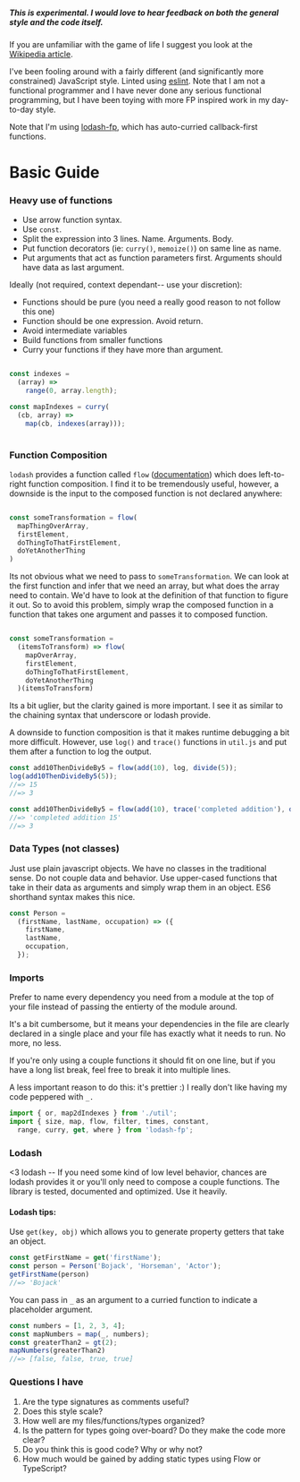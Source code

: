 ##### **This is experimental. I would love to hear feedback on both the general style and the code itself.**

If you are unfamiliar with the game of life I suggest you look at the [Wikipedia article](https://en.wikipedia.org/wiki/Conway%27s_Game_of_Life).

I've been fooling around with a fairly different (and significantly more
constrained) JavaScript style. Linted using [eslint](http://eslint.org/). Note
that I am not a functional programmer and I have never done any serious
functional programming, but I have been toying with more FP
inspired work in my day-to-day style.

Note that I'm using [lodash-fp](https://github.com/lodash/lodash-fp), which has auto-curried callback-first functions.

# Basic Guide

### Heavy use of functions

* Use arrow function syntax.
* Use `const`.
* Split the expression into 3 lines. Name. Arguments. Body.
* Put function decorators (ie: `curry()`, `memoize()`) on same line as name.
* Put arguments that act as function parameters first. Arguments should have data as last argument. 

Ideally (not required, context dependant-- use your discretion):
  * Functions should be pure (you need a really good reason to not follow this one)
  * Function should be one expression. Avoid return.
  * Avoid intermediate variables
  * Build functions from smaller functions
  * Curry your functions if they have more than argument.

```javascript

const indexes =
  (array) =>
    range(0, array.length);

const mapIndexes = curry(
  (cb, array) =>
    map(cb, indexes(array)));
  
```

### Function Composition

`lodash` provides a function called `flow` ([documentation](https://lodash.com/docs#flow)) which does left-to-right function composition. I find it to be tremendously useful, however, a downside is the input to the composed function is not declared anywhere:

```javascript

const someTransformation = flow(
  mapThingOverArray,
  firstElement,
  doThingToThatFirstElement,
  doYetAnotherThing
)

```

Its not obvious what we need to pass to `someTransformation`. We can look at the first function and infer that we need an array, but what does the array need to contain. We'd have to look at the definition of that function to figure it out. So to avoid this problem, simply wrap the composed function in a function that takes one argument and passes it to composed function.


```javascript

const someTransformation =
  (itemsToTransform) => flow(
    mapOverArray,
    firstElement,
    doThingToThatFirstElement,
    doYetAnotherThing
  )(itemsToTransform)

```

Its a bit uglier, but the clarity gained is more important. I see it as similar to the chaining syntax that underscore or lodash provide.

A downside to function composition is that it makes runtime debugging a bit more difficult. However, use `log()` and `trace()` functions in `util.js` and put them after a function to log the output.

```javascript
const add10ThenDivideBy5 = flow(add(10), log, divide(5));
log(add10ThenDivideBy5(5));
//=> 15
//=> 3
```

```javascript
const add10ThenDivideBy5 = flow(add(10), trace('completed addition'), divide(5));
//=> 'completed addition 15'
//=> 3
```

### Data Types (not classes)

Just use plain javascript objects. We have no classes in the traditional sense. Do not couple data and behavior. Use upper-cased functions that take in their data as arguments and simply wrap them in an object. ES6 shorthand syntax makes this nice.

```javascript
const Person =
  (firstName, lastName, occupation) => ({
    firstName,
    lastName,
    occupation,
  });
```

### Imports

Prefer to name every dependency you need from a module at the top of your file instead of passing the entierty of the module around.

It's a bit cumbersome, but it means your dependencies in the file are clearly declared in a single place and your file has exactly what it needs to run. No more, no less. 

If you're only using a couple functions it should fit on one line, but if you have a long list break, feel free to break it into multiple lines.

A less important reason to do this: it's prettier :) I really don't like having my code peppered with `_.`

```javascript
import { or, map2dIndexes } from './util';
import { size, map, flow, filter, times, constant,
  range, curry, get, where } from 'lodash-fp';
```

### Lodash

<3 lodash -- If you need some kind of low level behavior, chances are lodash provides it or you'll only need to compose a couple functions. The library is tested, documented and optimized. Use it heavily.

#### Lodash tips:

Use `get(key, obj)` which allows you to generate property getters that take an object. 

```javascript
const getFirstName = get('firstName'); 
const person = Person('Bojack', 'Horseman', 'Actor');
getFirstName(person)
//=> 'Bojack'
``` 

You can pass in `_` as an argument to a curried function to indicate a placeholder argument.

```javascript
const numbers = [1, 2, 3, 4];
const mapNumbers = map(_, numbers);
const greaterThan2 = gt(2);
mapNumbers(greaterThan2)
//=> [false, false, true, true]
```

### Questions I have
1. Are the type signatures as comments useful?
2. Does this style scale?
3. How well are my files/functions/types organized?
4. Is the pattern for types going over-board? Do they make the code more clear?
6. Do you think this is good code? Why or why not?
7. How much would be gained by adding static types using Flow or TypeScript?